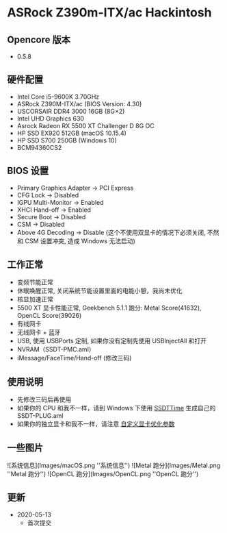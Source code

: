 # ASRock Z390m-ITX/ac Hackintosh

## Opencore 版本
* 0.5.8

## 硬件配置

* Intel Core i5-9600K 3.70GHz
* ASRock Z390M-ITX/ac (BIOS Version: 4.30)
* USCORSAIR DDR4 3000 16GB (8G×2)
* Intel UHD Graphics 630
* Asrock Radeon RX 5500 XT Challenger D 8G OC
* HP SSD EX920 512GB (macOS 10.15.4)
* HP SSD S700 250GB (Windows 10)
* BCM94360CS2

## BIOS 设置

* Primary Graphics Adapter -> PCI Express
* CFG Lock -> Disabled
* IGPU Multi-Monitor -> Enabled
* XHCI Hand-off -> Enabled
* Secure Boot -> Disabled
* CSM -> Disabled
* Above 4G Decoding -> Disable (这个不使用双显卡的情况下必须关闭, 不然和 CSM 设置冲突, 造成 Windows 无法启动)

## 工作正常

* 变频节能正常
* 休眠唤醒正常, 关闭系统节能设置里面的电能小憩，我尚未优化
* 核显加速正常
* 5500 XT 显卡性能正常, Geekbench 5.1.1 跑分: Metal Score(41632), OpenCL Score(39026)
* 有线网卡
* 无线网卡 + 蓝牙
* USB, 使用 USBPorts 定制, 如果你没有定制先使用 USBInjectAll 和打开
* NVRAM（SSDT-PMC.aml）
* iMessage/FaceTime/Hand-off (修改三码)

## 使用说明

* 先修改三码后再使用
* 如果你的 CPU 和我不一样，请到 Windows 下使用 [SSDTTime](https://github.com/corpnewt/SSDTTime) 生成自己的 SSDT-PLUG.aml
* 如果你的独立显卡和我不一样，请注意 [自定义显卡优化参数](Resources/5500XT/README.md)

## 一些图片

![系统信息](Images/macOS.png ''系统信息'')
![Metal 跑分](Images/Metal.png ''Metal 跑分'')
![OpenCL 跑分](Images/OpenCL.png ''OpenCL 跑分'')

## 更新

* 2020-05-13
  * 首次提交
